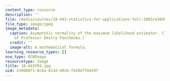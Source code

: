 ```yaml
---
content_type: resource
description: ''
file: /media/courses/18-443-statistics-for-applications-fall-2003/e30d68710cba613d49cbf410d7f84297_18-443f03.jpg
file_type: image/jpeg
image_metadata:
  caption: Asymptotic normality of the maximum likelihood estimator. (Image courtesy
    of Professor Dmitry Panchenko.)
  credit: ''
  image-alt: A mathematical formula.
learning_resource_types: []
ocw_type: OCWImage
resourcetype: Image
title: 18-443f03.jpg
uid: e30d6871-0cba-613d-49cb-f410d7f84297
---
```


